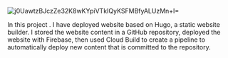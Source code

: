 ![j0UawtzBJczZe32K8wKYpiVTkIQyKSFMBfyALUzMn+I=](https://github.com/user-attachments/assets/710b884d-eaae-4b72-b067-3ab9d789383d)


In this project . I have deployed  website based on Hugo, a static website builder. I stored the website content in a GitHub repository, deployed the website with Firebase, then used Cloud Build to create a pipeline to automatically deploy new content that is committed to the repository.
